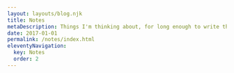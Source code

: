 ```yaml
---
layout: layouts/blog.njk
title: Notes
metaDescription: Things I'm thinking about, for long enough to write them down
date: 2017-01-01
permalink: /notes/index.html
eleventyNavigation:
  key: Notes
  order: 2
---
```

